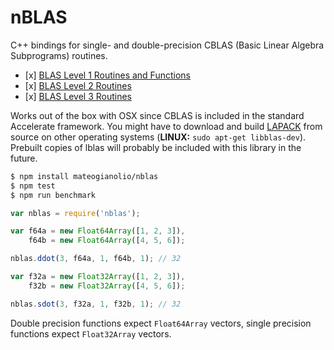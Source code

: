 # nBLAS

C++ bindings for single- and double-precision CBLAS (Basic Linear Algebra Subprograms) routines.

- [x] [BLAS Level 1 Routines and Functions](https://software.intel.com/en-us/node/468390)
- [x] [BLAS Level 2 Routines](https://software.intel.com/en-us/node/468426)
- [x] [BLAS Level 3 Routines](https://software.intel.com/en-us/node/468478)

Works out of the box with OSX since CBLAS is included in the standard Accelerate framework. You might have to download and build [LAPACK](http://www.netlib.org/lapack/#_lapack_version_3_6_0) from source on other operating systems (**LINUX:** `sudo apt-get libblas-dev`). Prebuilt copies of lblas will probably be included with this library in the future.

```bash
$ npm install mateogianolio/nblas
$ npm test
$ npm run benchmark
```

```javascript
var nblas = require('nblas');

var f64a = new Float64Array([1, 2, 3]),
    f64b = new Float64Array([4, 5, 6]);

nblas.ddot(3, f64a, 1, f64b, 1); // 32

var f32a = new Float32Array([1, 2, 3]),
    f32b = new Float32Array([4, 5, 6]);

nblas.sdot(3, f32a, 1, f32b, 1); // 32
```

Double precision functions expect `Float64Array` vectors, single precision functions expect `Float32Array` vectors.
